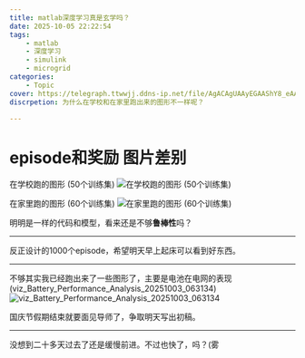 ```yaml
---
title: matlab深度学习真是玄学吗？
date: 2025-10-05 22:22:54
tags:
    - matlab
    - 深度学习
    - simulink
    - microgrid
categories:
    - Topic
cover: https://telegraph.ttwwjj.ddns-ip.net/file/AgACAgUAAyEGAAShY8_eAANraOJ_8u8WssgJm9YW5WW_CYW-GX8AAhEOaxuYLRlXdB2wJ4tyrc4BAAMCAAN4AAM2BA.png
discrpetion: 为什么在学校和在家里跑出来的图形不一样呢？

---
```


# episode和奖励 图片差别

在学校跑的图形 (50个训练集)
![在学校跑的图形 (50个训练集)](https://telegraph.ttwwjj.ddns-ip.net/file/AgACAgUAAyEGAAShY8_eAANtaOKCHuOzMnYmZRDWZjUB23DxJIcAAhgOaxuYLRlXq2B5De_5f9cBAAMCAAN3AAM2BA.png)

在家里跑的图形 (60个训练集)
![在家里跑的图形 (60个训练集)](https://telegraph.ttwwjj.ddns-ip.net/file/AgACAgUAAyEGAAShY8_eAANqaOJ_3Yo0yd_LUdb6nHrqPjapWUEAAhAOaxuYLRlXW3KRYX9p8O0BAAMCAAN3AAM2BA.png)

明明是一样的代码和模型，看来还是不够**鲁棒性**吗？

---

反正设计的1000个episode，希望明天早上起床可以看到好东西。

---

不够其实我已经跑出来了一些图形了，主要是电池在电网的表现 (viz_Battery_Performance_Analysis_20251003_063134)
![viz_Battery_Performance_Analysis_20251003_063134](https://telegraph.ttwwjj.ddns-ip.net/file/AgACAgUAAyEGAAShY8_eAANuaOKDekgGx_7wycAE8l_1Wu9Bqo4AAiIOaxuYLRlX2-V7yTFiPMQBAAMCAAN3AAM2BA.png)

国庆节假期结束就要面见导师了，争取明天写出初稿。

---

没想到二十多天过去了还是缓慢前进。不过也快了，吗？(雾
